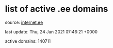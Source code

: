 # list of active .ee domains

source: [internet.ee](https://internet.ee/domains/ee-zone-file)

last update: Thu, 24 Jun 2021 07:46:21 +0000

active domains: 140711
